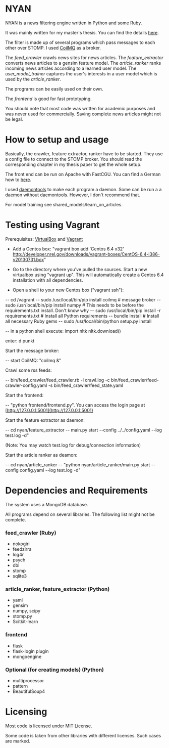 NYAN
====

NYAN is a news filtering engine written in Python and some Ruby.

It was mainly written for my master's thesis. You can find the details 
[here](http://www.blackmagiclabs.com/portfolio/work/master-thesis.html).

The filter is made up of several programs which pass messages to each other over 
STOMP. I used [CoilMQ](https://github.com/hozn/coilmq/) as a broker.

The *feed_crawler* crawls news sites for news articles.
The *feature_extractor* converts news articles to a gensim feature model.
The *article_ranker* ranks incoming news articles according to a learned user model.
The *user_model_trainer* captures the user's interests in a user model which is 
used by the *article_ranker*.

The programs can be easily used on their own.

The *frontend* is good for fast prototyping.

You should note that most code was written for academic purposes and was never 
used for commercially. Saving complete news articles might not be legal.


How to setup and usage
======================

Basically, the crawler, feature extractor, ranker have to be started. They use a 
config file to connect to the STOMP broker. You should read the corresponding chapter 
in my thesis paper to get the whole setup. 

The front end can be run on Apache with FastCGU. You can find a German how to 
[here](http://uberspace.de/dokuwiki/cool:flask#deployment_mit_fastcgi).

I used [daemontools](http://cr.yp.to/daemontools.html) to make each program a daemon. 
Some can be run a a daemon without daemontools. However, I don't recommend that.

For model training see shared_models/learn_on_articles.

Testing using Vagrant
=====================

Prerequisites: [VirtualBox](http://www.virtualbox.org) and [Vagrant](www.vagrantup.com)

- Add a Centos box: "vagrant box add 'Centos 6.4 x32' http://developer.nrel.gov/downloads/vagrant-boxes/CentOS-6.4-i386-v20130731.box"

- Go to the directory where you've pulled the sources. Start a new virtualbox using "vagrant up". This will automatically create a Centos 6.4 installation with all dependencies.

- Open a shell to your new Centos box ("vagrant ssh"):

-- cd /vagrant
-- sudo /usr/local/bin/pip install coilmq  # message broker
-- sudo /usr/local/bin/pip install numpy  # This needs to be before the requirements.txt install. Don't know why
-- sudo /usr/local/bin/pip install -r requirements.txt  # Install all Python requirements
-- bundle install  # Install all necessary Ruby gems
-- sudo /usr/local/bin/python setup.py install

-- in a python shell execute:
import nltk
nltk.download()

enter:
d punkt


Start the message broker:

-- start CoilMQ: "coilmq &"

Crawl some rss feeds:

-- bin/feed_crawler/feed_crawler.rb -l crawl.log -c bin/feed_crawler/feed-crawler-config.yaml -s bin/feed_crawler/feed_state.yaml

Start the frontend:

-- "python frontend/frontend.py". You can access the login page at [http://127.0.0.1:5001](http://127.0.0.1:5001)

Start the feature extractor as daemon:

-- cd nyan/feature_extractor
-- main.py start --config ../../config.yaml --log test.log -d"

(Note: You may watch test.log for debug/connection information)

Start the article ranker as deamon:

-- cd nyan/article_ranker
-- "python nyan/article_ranker/main.py start --config config.yaml --log test.log -d"



Dependencies and Requirements
=============================

The system uses a MongoDB database.

All programs depend on several libraries. The following list might not be complete.

### feed_crawler (Ruby)
- nokogiri
- feedzirra
- log4r
- psych
- dbi
- stomp
- sqlite3

### article_ranker, feature_extractor (Python)
- yaml
- gensim
- numpy, scipy
- stomp.py
- Scitkit-learn

### frontend
- flask
- flask-login plugin
- mongoengine

### Optional (for creating models) (Python)
- multiprocessor
- pattern
- BeautifulSoup4



Licensing
=========
Most code is licensed under MIT License. 

Some code is taken from other libraries with different licenses. Such cases are marked.
